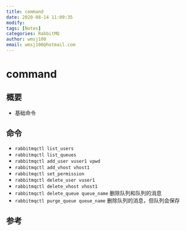 ```yaml
---
title: command
date: 2020-08-14 11:09:35
modify: 
tags: [Notes]
categories: RabbitMQ
author: wmsj100
email: wmsj100@hotmail.com
---
```


# command

## 概要

- 基础命令

## 命令

- `rabbitmqctl list_users`
- `rabbitmqctl list_queues`
- `rabbitmqctl add_user vuser1 vpwd`
- `rabbitmqctl add_vhost vhost1`
- `rabbitmqctl set_permission `
- `rabbitmqctl delete_user vuser1`
- `rabbitmqctl delete_vhost vhost1`
- `rabbitmqctl delete_queue queue_name` 删除队列和队列的消息
- `rabbitmqctl purge_queue queue_name` 删除队列的消息，但队列会保存

## 参考

